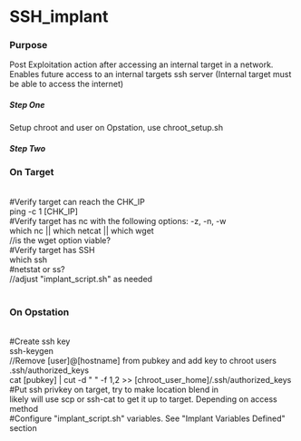 # SSH_implant
<h3>Purpose</h3>
Post Exploitation action after accessing an internal target in a network. Enables future access to an internal targets ssh server (Internal target must be able to access the internet)
<h5>Step One</h5>
Setup chroot and user on Opstation, use chroot_setup.sh
<h5>Step Two</h5>
<h3>On Target</h3> <br />
#Verify target can reach the CHK_IP <br />
ping -c 1 [CHK_IP] <br />
#Verify target has nc with the following options: -z, -n, -w <br />
which nc || which netcat || which wget <br />
	//is the wget option viable? <br />
#Verify target has SSH <br />
which ssh <br />
#netstat or ss? <br />
	//adjust "implant_script.sh" as needed <br /><br />
<h3>On Opstation</h3> <br />
#Create ssh key <br />
ssh-keygen <br />
	//Remove [user]@[hostname] from pubkey and add key to chroot users .ssh/authorized_keys <br />
		cat [pubkey] | cut -d " " -f 1,2 >> [chroot_user_home]/.ssh/authorized_keys <br />
#Put ssh privkey on target, try to make location blend in <br />
	likely will use scp or ssh-cat to get it up to target. Depending on access method <br />
#Configure "implant_script.sh" variables. See "Implant Variables Defined" section <br />
